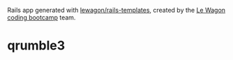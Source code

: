 Rails app generated with [lewagon/rails-templates](https://github.com/lewagon/rails-templates), created by the [Le Wagon coding bootcamp](https://www.lewagon.com) team.
# qrumble3
